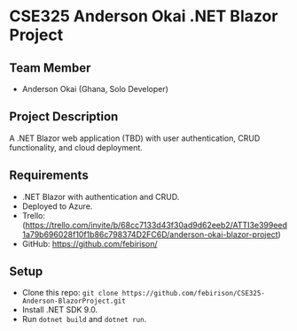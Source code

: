 # CSE325 Anderson Okai .NET Blazor Project

## Team Member
- Anderson Okai (Ghana, Solo Developer)

## Project Description
A .NET Blazor web application (TBD) with user authentication, CRUD functionality, and cloud deployment.

## Requirements
- .NET Blazor with authentication and CRUD.
- Deployed to Azure.
- Trello: (https://trello.com/invite/b/68cc7133d43f30ad9d62eeb2/ATTI3e399eed1a79b696028f10f1b86c798374D2FC6D/anderson-okai-blazor-project)
- GitHub: https://github.com/febirison/

## Setup
- Clone this repo: `git clone https://github.com/febirison/CSE325-Anderson-BlazorProject.git`
- Install .NET SDK 9.0.
- Run `dotnet build` and `dotnet run`.